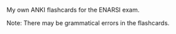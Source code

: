 My own ANKI flashcards for the ENARSI exam.

Note: There may be grammatical errors in the flashcards.
